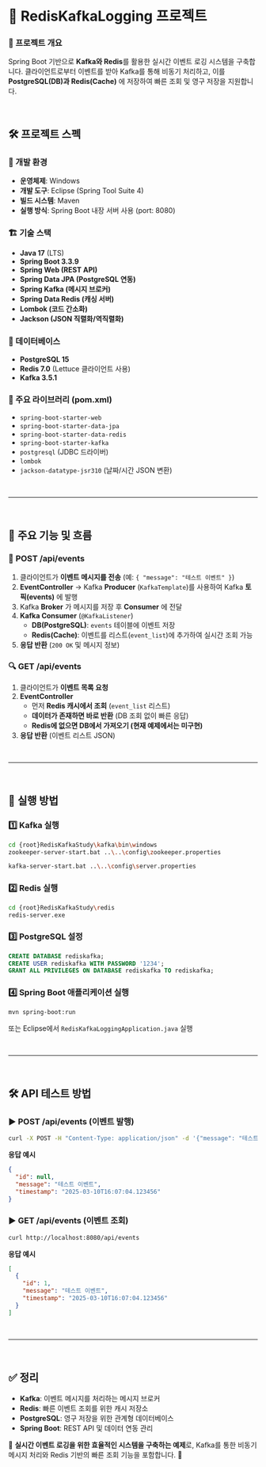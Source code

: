 # 🚀 RedisKafkaLogging 프로젝트

### 📌 프로젝트 개요
Spring Boot 기반으로 **Kafka와 Redis**를 활용한 실시간 이벤트 로깅 시스템을 구축합니다. 클라이언트로부터 이벤트를 받아 Kafka를 통해 비동기 처리하고, 이를 **PostgreSQL(DB)과 Redis(Cache)** 에 저장하여 빠른 조회 및 영구 저장을 지원합니다.


<br/>

## 🛠️ 프로젝트 스펙

### 📂 개발 환경
- **운영체제**: Windows
- **개발 도구**: Eclipse (Spring Tool Suite 4)
- **빌드 시스템**: Maven
- **실행 방식**: Spring Boot 내장 서버 사용 (port: 8080)

### 🏗️ 기술 스택
- **Java 17** (LTS)
- **Spring Boot 3.3.9**
- **Spring Web (REST API)**
- **Spring Data JPA (PostgreSQL 연동)**
- **Spring Kafka (메시지 브로커)**
- **Spring Data Redis (캐싱 서버)**
- **Lombok (코드 간소화)**
- **Jackson (JSON 직렬화/역직렬화)**

### 🏦 데이터베이스
- **PostgreSQL 15**
- **Redis 7.0** (Lettuce 클라이언트 사용)
- **Kafka 3.5.1**

### 🔗 주요 라이브러리 (pom.xml)
- `spring-boot-starter-web`
- `spring-boot-starter-data-jpa`
- `spring-boot-starter-data-redis`
- `spring-boot-starter-kafka`
- `postgresql` (JDBC 드라이버)
- `lombok`
- `jackson-datatype-jsr310` (날짜/시간 JSON 변환)

<br/>

---

<br/>

## 📌 주요 기능 및 흐름

### 🔄 **POST /api/events**
1. 클라이언트가 **이벤트 메시지를 전송** (예: `{ "message": "테스트 이벤트" }`)
2. **EventController** → Kafka **Producer** (`KafkaTemplate`)를 사용하여 Kafka **토픽(events)** 에 발행
3. Kafka **Broker** 가 메시지를 저장 후 **Consumer** 에 전달
4. **Kafka Consumer** (`@KafkaListener`)
   - **DB(PostgreSQL)**: `events` 테이블에 이벤트 저장
   - **Redis(Cache)**: 이벤트를 리스트(`event_list`)에 추가하여 실시간 조회 가능
5. **응답 반환** (`200 OK` 및 메시지 정보)

### 🔍 **GET /api/events**
1. 클라이언트가 **이벤트 목록 요청**
2. **EventController**
   - 먼저 **Redis 캐시에서 조회** (`event_list` 리스트)
   - **데이터가 존재하면 바로 반환** (DB 조회 없이 빠른 응답)
   - **Redis에 없으면 DB에서 가져오기 (현재 예제에서는 미구현)**
3. **응답 반환** (이벤트 리스트 JSON)

<br/>

---

<br/>

## 🏃 실행 방법

### 1️⃣ **Kafka 실행**
```bash
cd {root}RedisKafkaStudy\kafka\bin\windows
zookeeper-server-start.bat ..\..\config\zookeeper.properties
```
```bash
kafka-server-start.bat ..\..\config\server.properties
```

### 2️⃣ **Redis 실행**
```bash
cd {root}RedisKafkaStudy\redis
redis-server.exe
```

### 3️⃣ **PostgreSQL 설정**
```sql
CREATE DATABASE rediskafka;
CREATE USER rediskafka WITH PASSWORD '1234';
GRANT ALL PRIVILEGES ON DATABASE rediskafka TO rediskafka;
```

### 4️⃣ **Spring Boot 애플리케이션 실행**
```bash
mvn spring-boot:run
```
또는 Eclipse에서 `RedisKafkaLoggingApplication.java` 실행

<br/>

---

<br/>

## 🛠️ API 테스트 방법

### ▶ **POST /api/events** (이벤트 발행)
```bash
curl -X POST -H "Content-Type: application/json" -d '{"message": "테스트 이벤트"}' http://localhost:8080/api/events
```

**응답 예시**
```json
{
  "id": null,
  "message": "테스트 이벤트",
  "timestamp": "2025-03-10T16:07:04.123456"
}
```

### ▶ **GET /api/events** (이벤트 조회)
```bash
curl http://localhost:8080/api/events
```

**응답 예시**
```json
[
  {
    "id": 1,
    "message": "테스트 이벤트",
    "timestamp": "2025-03-10T16:07:04.123456"
  }
]
```

<br/>

---

<br/>

## ✅ 정리
- **Kafka**: 이벤트 메시지를 처리하는 메시지 브로커
- **Redis**: 빠른 이벤트 조회를 위한 캐시 저장소
- **PostgreSQL**: 영구 저장을 위한 관계형 데이터베이스
- **Spring Boot**: REST API 및 데이터 연동 관리

🔹 **실시간 이벤트 로깅을 위한 효율적인 시스템을 구축하는 예제**로, Kafka를 통한 비동기 메시지 처리와 Redis 기반의 빠른 조회 기능을 포함합니다. 🚀



<br/>
<br/>

